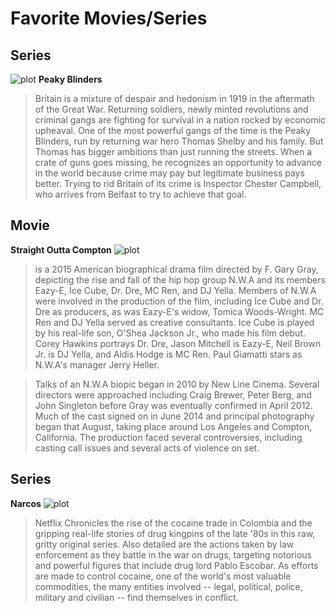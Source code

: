 # Favorite Movies/Series

## Series
![plot](app-dev/images/Peaky.jpg)
**Peaky Blinders**
> Britain is a mixture of despair and hedonism in 1919 in the aftermath of the Great War. Returning soldiers, newly minted revolutions and criminal gangs are fighting for survival in a nation rocked by economic upheaval. One of the most powerful gangs of the time is the Peaky Blinders, run by returning war hero Thomas Shelby and his family. But Thomas has bigger ambitions than just running the streets. When a crate of guns goes missing, he recognizes an opportunity to advance in the world because crime may pay but legitimate business pays better. Trying to rid Britain of its crime is Inspector Chester Campbell, who arrives from Belfast to try to achieve that goal.


## Movie
**Straight Outta Compton**
![plot](app-dev/images/narcos-rise-of-the-cartel-video-game-cr9ws0pddq1g2538.jpg)
> is a 2015 American biographical drama film directed by F. Gary Gray, depicting the rise and fall of the hip hop group N.W.A and its members Eazy-E, Ice Cube, Dr. Dre, MC Ren, and DJ Yella. Members of N.W.A were involved in the production of the film, including Ice Cube and Dr. Dre as producers, as was Eazy-E's widow, Tomica Woods-Wright. MC Ren and DJ Yella served as creative consultants. Ice Cube is played by his real-life son, O'Shea Jackson Jr., who made his film debut. Corey Hawkins portrays Dr. Dre, Jason Mitchell is Eazy-E, Neil Brown Jr. is DJ Yella, and Aldis Hodge is MC Ren. Paul Giamatti stars as N.W.A's manager Jerry Heller.

> Talks of an N.W.A biopic began in 2010 by New Line Cinema. Several directors were approached including Craig Brewer, Peter Berg, and John Singleton before Gray was eventually confirmed in April 2012. Much of the cast signed on in June 2014 and principal photography began that August, taking place around Los Angeles and Compton, California. The production faced several controversies, including casting call issues and several acts of violence on set.

## Series
**Narcos**
![plot](app-dev/images/nwa.jpg)
> Netflix Chronicles the rise of the cocaine trade in Colombia and the gripping real-life stories of drug kingpins of the late '80s in this raw, gritty original series. Also detailed are the actions taken by law enforcement as they battle in the war on drugs, targeting notorious and powerful figures that include drug lord Pablo Escobar. As efforts are made to control cocaine, one of the world's most valuable commodities, the many entities involved -- legal, political, police, military and civilian -- find themselves in conflict.
